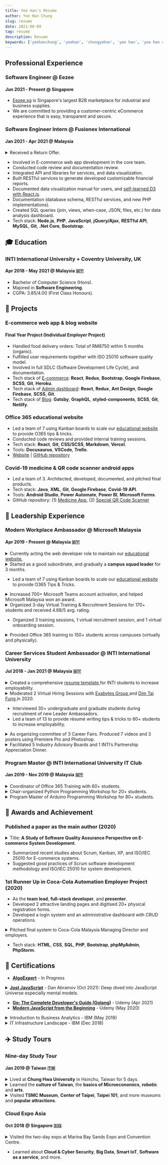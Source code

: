 ```yaml
---
title: Yee Han's Resume
author: Yee Han Chung
slug: resume
date: 2021-08-09
tag: resume
description: Resume
keywords: ['yeehanchung', 'yeehan', 'chungyehan', 'yee han', 'yee han chung']
---
```


## Professional Experience

### Software Engineer @ Eezee

#### Jun 2021 - Present @ Singapore

- [Eezee.sg](https://eezee.sg/about-us) is Singapore's largest B2B marketplace for industrial and business supplies.
- We are committed to providing a customer-centric eCommerce experience that is easy, transparent and secure.

<!--
- Automate test cases of both external and internal platforms to improve site-reliability, and visibility for stakeholders.
- Tech stack: Node.js (Express.js), JavaScript, CSS/XPATH, Jest, Puppeteer, UI-licious
- Documentation onboarding,
- Developed image comparison tool for detecting UI changes on Eezee pages.
-->

### Software Engineer Intern @ Fusionex International

#### Jan 2021 - Apr 2021 @ Malaysia

<details className="view-contributions">
  <summary>Received a Return Offer.</summary>
  <ul>
    <img
      src="../../img/fusionex-and-yeehan.png"
      alt="MWS Astro Excitement Day"
      className="ul-img"
    />
  </ul>
</details>

- Involved in E-commerce web app development in the core team.
- Conducted code review and documentation review.
- Integrated API and libraries for services, and data visualization.
- Built RESTful services to generate developed customizable financial reports.
- Documented data visualization manual for users, and [self-learned D3 with React.js](https://vizhub.com/cyeehan).
- Documentation (database schema, RESTful services, and new PHP implementations).
- Created SQL queries (join, views, when-case, JSON, files, etc.) for data analysis dashboard.
- Tech stack: **Node.js**, **PHP**, **JavaScript**, **jQuery/Ajax**, **RESTful API**, **MySQL**, **Git**, **.Net Core**, **Bootstrap**.

<!-- Education -->

## 🎓 Education

### INTI International University + Coventry University, UK

#### Apr 2018 - May 2021 @ Malaysia 🇲🇾

- Bachelor of Computer Science (Hons).
- Majored in **Software Engineering**.
- CGPA: 3.85/4.00 (First Class Honours).

<!-- Projects -->

## 🥞 Projects

### E-commerce web app & blog website

#### Final Year Project (Individual Employer Project)

- Handled food delivery orders: Total of RM8750 within 5 months (organic).
- Fulfilled user requirements together with ISO 25010 software quality model.
- Involved in full SDLC (Software Development Life Cycle), and documentation.
- Tech stack of [E-commerce](http://www.sausagekl.com/): **React**, **Redux**, **Bootstrap**, **Google Firebase**, **SCSS**, **Git**, **Heroku**.
- Tech stack of [Admin dashboard](http://www.sausagekl.com/): **React**, **Redux**, **Ant Design**, **Google Firebase**, **SCSS**, **Git**.
- Tech stack of [Blog](https://prettier-jones-267440.netlify.app/): **Gatsby**, **GraphQL**, **styled-components**, **SCSS**, **Git**, **Netlify**.

### Office 365 educational website

- Led a team of 7 using Kanban boards to scale our [educational website](https://modern-workplace-squad.netlify.app/) to provide O365 tips & tricks.
- Conducted code reviews and provided internal training sessions.
- Tech stack: **React**, **Git**, **CSS/SCSS**, **Markdown**, **Vercel**.
- Tools: **Docusaurus**, **VSCode**, **Trello**.
- [Website](https://modern-workplace-squad.netlify.app/) | [GitHub repository](https://github.com/cyeehan/modern-workplace-squad)

### Covid-19 medicine & QR code scanner android apps

- Led a team of 3. Architected, developed, documented, and pitched final products.
- Tech stack: **Java**, **XML**, **Git**, **Google Firebase**, **Covid-19 API**.
- Tools: **Android Studio**, **Power Automate**, **Power BI**, **Microsoft Forms**.
- GitHub repository: (1) [Medicine App](https://github.com/cyeehan/medicine-covid-19-health-check), (2) [Special QR Code Scanner](https://github.com/cyeehan/medicine-qr-code-scanner)

<!-- Leadership experience -->

## 🚀 Leadership Experience

<!-- 1st -->

### Modern Workplace Ambassador @ Microsoft Malaysia

#### Apr 2019 - Present @ Malaysia 🇲🇾

<details className="details-q">
  <summary className="details-css">
    Currently acting the web developer role to maintain our
    <a
      href="https://modern-workplace-squad.netlify.app/"
      rel="noopener noreferrer">
      educational website.
    </a>
  </summary>
  <ul>
    <img
      src="../../img/mws-website-tech-group-picture.png"
      className="Tech group picture"
    />
    <img
      src="../../img/mws-trello-kanban-board.png"
      className="Trello Kanban board"
    />
  </ul>
</details>

<details className="details-q">
  <summary className="details-css">
    Started as a good subordinate, and gradually a <b>campus squad leader</b> for 3 months.
  </summary>
  <ul>
    <img
      src="../../img/mws-cny.jpg"
      className="MWS Chinese New Year 2020"
    />
  </ul>
</details>

- Led a team of 7 using Kanban boards to scale our [educational website](https://modern-workplace-squad.netlify.app/) to provide O365 Tips & Tricks.

<details className="details-q">
  <summary className="details-css">
    Increased 700+ Microsoft Teams account activation, and helped Microsoft
    Malaysia won an award.
  </summary>
  <ul>
    <img
      src="../../img/mws-astro-excitement-day.jpg"
      alt="MWS Astro Excitement Day"
      className="ul-img"
    />
  </ul>
</details>

<details className="details-q">
  <summary className="details-css">
    Organized 3-day Virtual Training & Recruitment Sessions for 170+ students
    and received 4.68/5 avg. rating.
  </summary>
  <ul>
    <img
      src="../../img/mws-assessment-day.jpg"
      alt="MWS Assessment Day"
      className="ul-img"
    />
    <img
      src="../../img/mws-recruitment-training-jan-2021.png"
      alt="MWS Recruitment Training Jan 2021"
      className="ul-img"
    />
  </ul>
</details>

- Organized 3 training sessions, 1 virtual recruitment session, and 1 virtual onboarding session.

<!-- Because not li underneath summary, therefore classname is in place compared to fusionex prof. exp. -->

<details className="details-q">
  <summary className="details-css">
    Provided Office 365 training to 150+ students across campuses (virtually and
    physically).
  </summary>
  <ul>
    <img
      src="../../img/mws-inti-kl-training.jpg"
      alt="MWS INTI KL Training"
      className="ul-img"
    />
  </ul>
</details>

<!-- 2nd -->

### Career Services Student Ambassador @ INTI International University

#### Jul 2018 - Jan 2021 @ Malaysia 🇲🇾

<!-- - Moderated 2 Virtual Hiring Sessions with [**Exabytes Group**](https://www.exabytes.my/about) and [**Dim Tai Fung**](https://www.dintaifung.com.my/) in 2020.
- Interviewed 30+ undergraduate and graduate students during recruitment of new Leader Ambassadors.
- Led a team of 13 to provide résumé writing tips & tricks to 80+ students to increase employability.
- As organizing committee of 3 Career Fairs. Produced 7 videos and 3 posters using Premiere Pro and Photoshop.
- Facilitated 5 Industry Advisory Boards and 1 INTI’s Partnership Appreciation Dinner. -->

<details className="details-q">
  <summary className="details-css">
    Created a comprehensive
    <a
      href="https://drive.google.com/file/d/16uEYEffSm55oq8GoI5FMexFYoLQ8_VmU/view?usp=sharing"
      rel="noopener noreferrer">
      resume template
    </a>
    for INTI students to increase employability.
  </summary>
  <ul>
    <img src="../../img/sa-engagement-session.jpg" className="ul-img" />
  </ul>
</details>

<details className="details-q">
  <summary className="details-css">
    Moderated 2 Virtual Hiring Sessions with
    <a href="https://www.exabytes.my/about" rel="noopener noreferrer">
      Exabytes Group
    </a>
    and
    <a href="https://www.dintaifung.com.my/" rel="noopener noreferrer">
      Dim Tai Fung
    </a> in 2020.
  </summary>
  <ul>
    <img src="../../img/sa-vhs-dim-tai-fung.png" width="300px" />
    <img src="../../img/sa-vhs-exabytes-group.png" width="300px" />
  </ul>
</details>

- Interviewed 30+ undergraduate and graduate students during recruitment of new Leader Ambassadors.
- Led a team of 13 to provide résumé writing tips & tricks to 80+ students to increase employability.

<details className="details-q">
  <summary className="details-css">
    As organizing committee of 3 Career Fairs. Produced 7 videos and 3 posters
    using Premiere Pro and Photoshop.
  </summary>
  <ul>
    <img src="../../img/sa-career-fair-2019.jpg" width="300px" />
  </ul>
</details>

<details className="details-q">
  <summary className="details-css">
    Facilitated 5 Industry Advisory Boards and 1 INTI’s Partnership Appreciation
    Dinner.
  </summary>
  <ul>
    <img src="../../img/sa-ipad-2018.jpg" width="300px" />
    <img src="../../img/sa-advisory-board.jpg" width="300px" />
  </ul>
</details>

<!-- ![SA Engagement Session](../../img/sa-engagement-session.jpg)
![Virtual Hiring Session with Dim Tai Fung 2020](../../img/sa-vhs-dim-tai-fung.png)
![Virtual Hiring Session with Exabytes 2020](../../img/sa-vhs-exabytes-group.png)
![INTI Career Fair Committee Members 2019](../../img/sa-career-fair-2019.jpg)
![IPAD 2018](../../img/sa-ipad-2018.jpg)
![Industry Advisory Board 2018](../../img/sa-advisory-board.jpg) -->

<!-- 3rd -->

### Program Master @ INTI International University IT Club

#### Jan 2019 - Nov 2019 @ Malaysia 🇲🇾

<details className="details-q">
  <summary className="details-css">
    Coordinator of Office 365 Training with 60+ students.
  </summary>
  <ul>
    <img src="../../img/inti-it-club-office-365.jpg" alt="Office 365 Training" />
  </ul>
</details>

<details className="details-q">
  <summary className="details-css">
    Chair-organized Python Programming Workshop for 20+ students.
  </summary>
  <ul>
    <img
      src="../../img/inti-it-club-python-programming-workshop.jpg"
      alt="Python Programming Workshop"
    />
  </ul>
</details>

<details className="details-q">
  <summary className="details-css">
    Program Master of Arduino Programming Workshop for 80+ students.
  </summary>
  <ul>
    <img
      src="../../img/inti-it-club-arduino-workshop.jpg"
      alt="Arduino Workshop"
    />
  </ul>
</details>

<!-- Awards and Achievements -->

## 🏅 Awards and Achievement

### Published a paper as the main author (2020)

<details className="details-q">
  <summary className="details-css">
    Title: <b>A Study of Software Quality Assurance Perspective on E-commerce System Development</b>.
  </summary>
  <ul>
    <img
      src="../../img/yeehan-icosah-2020.png"
      alt="YeeHan's ICOSAH Certificate"
    />
  </ul>
</details>

- Summarized recent studies about Scrum, Kanban, XP, and ISO/IEC 25010 for E-commerce systems.
- Suggested good practices of Scrum software development methodology and ISO/IEC 25010 for system development.

<!-- ![YeeHan's ICOSAH Certificate](../../img/yeehan-icosah-2020.png) -->

### 1st Runner Up in Coca-Cola Automation Employer Project (2020)

- As the **team lead**, **full-stack developer**, and **presenter**.
- Developed 2 attractive landing pages and digitised 20+ physical registration forms.
- Developed a login system and an administrative dashboard with CRUD operations.

<details className="details-q">
  <summary className="details-css">
    Pitched final system to Coca-Cola Malaysia Managing Director and employers.
  </summary>
  <ul>
    <img
      src="../../img/tccc-presentation.jpg"
      alt="Coca-Cola Employer Project Presentation"
    />
    <img
      src="../../img/tccc-team-picture.jpg"
      alt="Receiving 2nd Place Award"
    />
  </ul>
</details>

- Tech stack: **HTML**, **CSS**, **SQL**, **PHP**, **Bootstrap**, **phpMyAdmin**, **PhpStorm**.

## 📃 Certifications

- [**AlgoExpert**](https://www.algoexpert.io/product) - In Progress

<details className="details-q">
  <summary className="details-css">
    <strong><a href="https://www.yeehan.me/tech/just-javascript-course-by-dan-abramov" rel="noreferrer noopener">Just JavaScript</a></strong> - Dan Abramov (Oct 2021): Deep dived into JavaScript Universe especially mental models.
  </summary>
  <ul>
    <img
      src="../../img/yeehanchung-justjavascript.com-certificate.png"
      alt="Yeehan's Just JavaScript Certificate"
    />
  </ul>
</details>

- [**Go: The Complete Developer's Guide (Golang)**](https://www.udemy.com/certificate/UC-f77f74ca-b8b6-4336-8575-f547073eb4e3/) - Udemy (Apr 2021)
- [**Modern JavaScript from the Beginning**](https://www.udemy.com/certificate/UC-5605d11a-5ab7-44b1-add9-048b9eda994e/) - Udemy (May 2020)

<!-- Introduction to Business Analytics - IBM (May 2019) -->
<details className="details-q">
  <summary className="details-css">
    Introduction to Business Analytics - IBM (May 2019)
  </summary>
  <ul>
    <img
      src="../../img/certificate-ibm-introduction-to-business-analytics.png"
      alt="Introduction to Business Analytics"
    />
  </ul>
</details>

<!-- IT Infrastructure Landscape -->
<details className="details-q">
  <summary className="details-css">
    IT Infrastructure Landscape - IBM (Dec 2018)
  </summary>
  <ul>
    <img
      src="../../img/certificate-ibm-it-infrastructure-landscape.png"
      alt="IT Infrastructure Landscape"
    />
  </ul>
</details>

## ✈️ Study Tours

### Nine-day Study Tour

#### Jan 2019 @ Taiwan 🇹🇼

<details className="details-q">
  <summary className="details-css">
    Lived at <b>Chung Hwa University</b> in Hsinchu, Taiwan for 5 days.
  </summary>
  <ul>
    <img
      src="../../img/taiwan-chung-hwa-uni-2.jpg"
      alt="Scenery in Chung Hwa University"
    />
    <img
      src="../../img/taiwan-chung-hwa-uni-1.jpg"
      alt="One of the buildings in Chung Hwa University"
    />
    <img
      src="../../img/taiwan-chung-hwa-uni-3.jpg"
      alt="3D Printer in Chung Hwa University"
    />
  </ul>
</details>

<details className="details-q">
  <summary className="details-css">
    Learned the <b>culture of Taiwan</b>, the <b>basics of Microeconomics</b>,
    <b>robotic</b> and <b>arts</b>.
  </summary>
  <ul>
    <img
      src="../../img/taiwan-robotic-1.jpg"
      alt="Building a Robot for a Small Competition"
    />
    <img src="../../img/taiwan-robotic-2.jpg" alt="Learning Robotic" />
    <img
      src="../../img/taiwan-chung-hwa-uni-3.jpg"
      alt="3D Printer in Chung Hwa University"
    />
  </ul>
</details>

<details className="details-q">
  <summary className="details-css">
    Visited <b>TSMC Museum</b>, <b>Center of Taipei</b>, <b>Taipei 101</b>, and
    more museums and <b>popular attractions</b>.
  </summary>
  <ul>
    <img
      src="../../img/taiwan-museum-1.jpg"
      alt="An Old Lady is Explaining about the History of Taiwan"
    />
    <img src="../../img/taiwan-taipei-101.jpg" alt="Taipei 101 Building" />
    <img src="../../img/taiwan-center-of-taipei.jpg" alt="Center of Taipei" />
  </ul>
</details>

### Cloud Expo Asia

#### Oct 2018 @ Singapore 🇸🇬

<details className="details-q">
  <summary className="details-css">
    Visited the two-day expo at Marina Bay Sands Expo and Convention Centre</b>.
  </summary>
  <ul>
    <img
      src="../../img/sg-cloud-expo-1.jpg"
      alt="Cloud Expo Asia Entrance"
    />
    <img src="../../img/sg-cloud-expo-2.jpg" alt="Cloud Expo Asia Talk" />
  </ul>
</details>

- Learned about **Cloud & Cyber Security**, **Big Data**, **Smart IoT**, **Software as a service**, and more.
